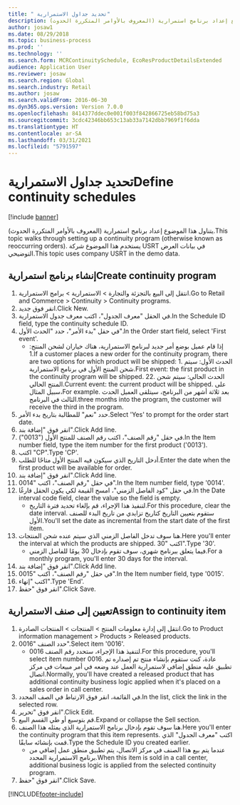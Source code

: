 ```yaml
---
title: " تحديد جداول الاستمرارية"
description: يتناول هذا الموضوع إعداد برنامج استمرارية (المعروف بالأوامر المتكررة الحدوث).
author: josaw1
ms.date: 08/29/2018
ms.topic: business-process
ms.prod: ''
ms.technology: ''
ms.search.form: MCRContinuitySchedule, EcoResProductDetailsExtended
audience: Application User
ms.reviewer: josaw
ms.search.region: Global
ms.search.industry: Retail
ms.author: josaw
ms.search.validFrom: 2016-06-30
ms.dyn365.ops.version: Version 7.0.0
ms.openlocfilehash: 8414377ddec0e001f003f842866725eb58bd75a3
ms.sourcegitcommit: 3cdc42346bb653c13ab33a7142dbb7969f1f6dda
ms.translationtype: HT
ms.contentlocale: ar-SA
ms.lasthandoff: 03/31/2021
ms.locfileid: "5791597"
---
```

# <a name="define-continuity-schedules"></a><span data-ttu-id="43853-103"> تحديد جداول الاستمرارية</span><span class="sxs-lookup"><span data-stu-id="43853-103">Define continuity schedules</span></span>

[!include [banner](../includes/banner.md)]

<span data-ttu-id="43853-104">يتناول هذا الموضوع إعداد برنامج استمرارية (المعروف بالأوامر المتكررة الحدوث).</span><span class="sxs-lookup"><span data-stu-id="43853-104">This topic walks through setting up a continuity program (otherwise known as reoccurring orders).</span></span> <span data-ttu-id="43853-105">يستخدم هذا الموضوع شركة USRT في بيانات العرض التوضيحي.</span><span class="sxs-lookup"><span data-stu-id="43853-105">This topic uses company USRT in the demo data.</span></span>


## <a name="create-continuity-program"></a><span data-ttu-id="43853-106">إنشاء برنامج استمرارية</span><span class="sxs-lookup"><span data-stu-id="43853-106">Create continuity program</span></span>
1. <span data-ttu-id="43853-107">انتقل إلى البيع بالتجزئة والتجارة > الاستمرارية > برامج الاستمرارية.</span><span class="sxs-lookup"><span data-stu-id="43853-107">Go to Retail and Commerce > Continuity > Continuity programs.</span></span>
2. <span data-ttu-id="43853-108">انقر فوق جديد.</span><span class="sxs-lookup"><span data-stu-id="43853-108">Click New.</span></span>
3. <span data-ttu-id="43853-109">في الحقل "معرف الجدول‬"، اكتب معرف جدول الاستمرارية.</span><span class="sxs-lookup"><span data-stu-id="43853-109">In the Schedule ID field, type the continuity schedule ID.</span></span>
4. <span data-ttu-id="43853-110">في حقل "بدء الأمر‬"، حدد "الحدث الأول".</span><span class="sxs-lookup"><span data-stu-id="43853-110">In the Order start field, select 'First event'.</span></span>
    * <span data-ttu-id="43853-111">إذا قام عميل بوضع أمر جديد لبرنامج الاستمرارية، هناك خياران لشحن المنتج: 1.</span><span class="sxs-lookup"><span data-stu-id="43853-111">If a customer places a new order for the continuity program, there are two options for which product will be shipped:  1.</span></span> <span data-ttu-id="43853-112">الحدث الأول: سيتم شحن المنتج الأول في برنامج الاستمرارية.</span><span class="sxs-lookup"><span data-stu-id="43853-112">First event: the first product in the continuity program will be shipped.</span></span>  <span data-ttu-id="43853-113">2</span><span class="sxs-lookup"><span data-stu-id="43853-113">2.</span></span> <span data-ttu-id="43853-114">الحدث الحالي: سيتم شحن المنتج الحالي.</span><span class="sxs-lookup"><span data-stu-id="43853-114">Current event: the current product will be shipped.</span></span> <span data-ttu-id="43853-115">على سبيل المثال،</span><span class="sxs-lookup"><span data-stu-id="43853-115">For example.</span></span> <span data-ttu-id="43853-116">بعد ثلاثة أشهر من البرنامج، سيتلقى العميل الحدث الثالث في البرنامج.</span><span class="sxs-lookup"><span data-stu-id="43853-116">three months into the program, the customer will receive the third in the program.</span></span>  
5. <span data-ttu-id="43853-117">حدد "نعم" للمطالبة بتاريخ بدء الأمر.</span><span class="sxs-lookup"><span data-stu-id="43853-117">Select 'Yes' to prompt for the order start date.</span></span>
6. <span data-ttu-id="43853-118">انقر فوق "إضافة بند".</span><span class="sxs-lookup"><span data-stu-id="43853-118">Click Add line.</span></span>
7. <span data-ttu-id="43853-119">في حقل "رقم الصنف"، اكتب رقم الصنف للمنتج الأول ("0013").</span><span class="sxs-lookup"><span data-stu-id="43853-119">In the Item number field, type the item number for the first product ('0013').</span></span>
8. <span data-ttu-id="43853-120">اكتب "CP".</span><span class="sxs-lookup"><span data-stu-id="43853-120">Type 'CP'.</span></span>
9. <span data-ttu-id="43853-121">أدخل التاريخ الذي سيكون فيه المنتج الأول متاحًا للطلب.</span><span class="sxs-lookup"><span data-stu-id="43853-121">Enter the date when the first product will be available for order.</span></span>
10. <span data-ttu-id="43853-122">انقر فوق "إضافة بند".</span><span class="sxs-lookup"><span data-stu-id="43853-122">Click Add line.</span></span>
11. <span data-ttu-id="43853-123">في حقل "رقم الصنف"، اكتب "0014".</span><span class="sxs-lookup"><span data-stu-id="43853-123">In the Item number field, type '0014'.</span></span>
12. <span data-ttu-id="43853-124">في حقل "كود الفاصل الزمني‬"، امسح القيمة لكي يكون الحقل فارغًا.</span><span class="sxs-lookup"><span data-stu-id="43853-124">In the Date interval code field, clear the value so the field is empty.</span></span>
    * <span data-ttu-id="43853-125">لتنفيذ هذا الإجراء، قم بإلغاء تحديد فترة التاريخ.</span><span class="sxs-lookup"><span data-stu-id="43853-125">For this procedure, clear the date interval.</span></span> <span data-ttu-id="43853-126">ستقوم بتعيين التاريخ كتاريخ تزايدي من تاريخ البدء للصنف الأول.</span><span class="sxs-lookup"><span data-stu-id="43853-126">You'll set the date as incremental from the start date of the first item.</span></span>  
13. <span data-ttu-id="43853-127">هنا سوف تدخل الفاصل الزمني الذي سيتم عنده شحن المنتجات.</span><span class="sxs-lookup"><span data-stu-id="43853-127">Here you'll enter the interval at which the products are shipped.</span></span> <span data-ttu-id="43853-128">اكتب "30".</span><span class="sxs-lookup"><span data-stu-id="43853-128">Type '30'.</span></span>
    * <span data-ttu-id="43853-129">فيما يتعلق ببرنامج شهري، سوف تقوم بإدخال 30 يومًا للفاصل الزمني.</span><span class="sxs-lookup"><span data-stu-id="43853-129">For a monthly program, you'll enter 30 days for the interval.</span></span>  
14. <span data-ttu-id="43853-130">انقر فوق "إضافة بند".</span><span class="sxs-lookup"><span data-stu-id="43853-130">Click Add line.</span></span>
15. <span data-ttu-id="43853-131">في حقل "رقم الصنف"، اكتب "0015".</span><span class="sxs-lookup"><span data-stu-id="43853-131">In the Item number field, type '0015'.</span></span>
16. <span data-ttu-id="43853-132">اكتب "إنهاء‬".</span><span class="sxs-lookup"><span data-stu-id="43853-132">Type 'End'.</span></span>
17. <span data-ttu-id="43853-133">انقر فوق "حفظ".</span><span class="sxs-lookup"><span data-stu-id="43853-133">Click Save.</span></span>

## <a name="assign-to-continuity-item"></a><span data-ttu-id="43853-134">تعيين إلى صنف الاستمرارية</span><span class="sxs-lookup"><span data-stu-id="43853-134">Assign to continuity item</span></span>
1. <span data-ttu-id="43853-135">انتقل إلى إدارة معلومات المنتج > المنتجات > المنتجات الصادرة.</span><span class="sxs-lookup"><span data-stu-id="43853-135">Go to Product information management > Products > Released products.</span></span>
2. <span data-ttu-id="43853-136">حدد الصنف "0016".</span><span class="sxs-lookup"><span data-stu-id="43853-136">Select item '0016'.</span></span>
    * <span data-ttu-id="43853-137">لتنفيذ هذا الإجراء، ستحدد رقم الصنف 0016.</span><span class="sxs-lookup"><span data-stu-id="43853-137">For this procedure, you'll select item number 0016.</span></span> <span data-ttu-id="43853-138">عادة، كنت ستقوم بإنشاء منتج تم إصداره تم تطبيق عليه منطق إضافي لاستمرارية العمل عند وضعه في أمر مبيعات في مركز اتصال.</span><span class="sxs-lookup"><span data-stu-id="43853-138">Normally, you'll have created a released product that has additional continuity business logic applied when it's placed on a sales order in call center.</span></span>  
3. <span data-ttu-id="43853-139">في القائمة، انقر فوق الارتباط في الصف المحدد.</span><span class="sxs-lookup"><span data-stu-id="43853-139">In the list, click the link in the selected row.</span></span>
4. <span data-ttu-id="43853-140">انقر فوق "تحرير".</span><span class="sxs-lookup"><span data-stu-id="43853-140">Click Edit.</span></span>
5. <span data-ttu-id="43853-141">قم بتوسيع أو طي القسم البيع.</span><span class="sxs-lookup"><span data-stu-id="43853-141">Expand or collapse the Sell section.</span></span>
6. <span data-ttu-id="43853-142">هنا سوف تقوم بإدخال برنامج الاستمرارية الذي يمثله هذا الصنف.</span><span class="sxs-lookup"><span data-stu-id="43853-142">Here you'll enter the continuity program that this item represents.</span></span> <span data-ttu-id="43853-143">اكتب "معرف الجدول" الذي قمت بإنشائه سابقًا.</span><span class="sxs-lookup"><span data-stu-id="43853-143">Type the Schedule ID you created earlier.</span></span>
    * <span data-ttu-id="43853-144">عندما يتم بيع هذا الصنف في مركز الاتصال، يتم تطبيق منطق عمل إضافي من برنامج الاستمرارية المحدد.</span><span class="sxs-lookup"><span data-stu-id="43853-144">When this item is sold in a call center, additional business logic is applied from the selected continuity program.</span></span>  
7. <span data-ttu-id="43853-145">انقر فوق "حفظ".</span><span class="sxs-lookup"><span data-stu-id="43853-145">Click Save.</span></span>



[!INCLUDE[footer-include](../../includes/footer-banner.md)]